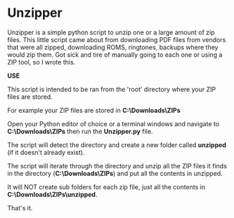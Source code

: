 # Unzipper
Unzipper is a simple python script to unzip one or a large amount of zip files. This little script came about from downloading PDF files from vendors that were all zipped, downloading ROMS, ringtones, backups where they would zip them. Got sick and tire of manually going to each one or using a ZIP tool, so I wrote this.

**USE**

This script is intended to be ran from the 'root' directory where your ZIP files are stored. 

For example your ZIP files are stored in **C:\Downloads\ZIPs**

Open your Python editor of choice or a terminal windows and navigate to **C:\Downloads\ZIPs** then run the **Unzipper.py** file.

The script will detect the directory and create a new folder called **unzipped** (if it doesn't already exist). 

The script will iterate through the directory and unzip all the ZIP files it finds in the directory (**C:\Downloads\ZIPs**) and put all the contents in unzipped.

It will NOT create sub folders for each zip file, just all the contents in **C:\Downloads\ZIPs\unzipped**.

That's it. 

